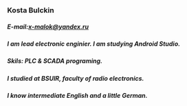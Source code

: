 ### Kosta Bulckin
##### E-mail:x-malok@yandex.ru
##### I am lead electronic enginier. I am studying Android Studio.
##### Skils: PLC  &  SCADA programing.
##### I studied at BSUIR, faculty of radio electronics.
##### I know intermediate English and a little German.
